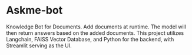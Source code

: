 # Askme-bot
Knowledge Bot for Documents. Add documents at runtime. The model will then return answers based on the added documents. This project utilizes Langchain, FAISS Vector Database, and Python for the backend, with Streamlit serving as the UI.
